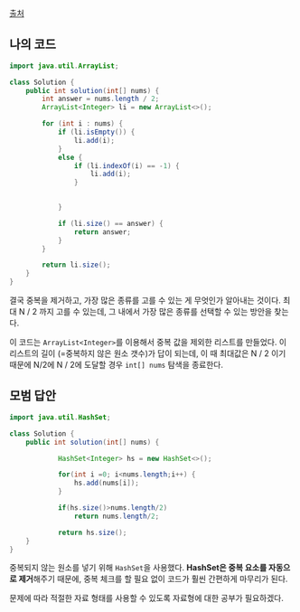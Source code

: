 [출처](https://programmers.co.kr/learn/courses/30/lessons/1845)

## 나의 코드
```java
import java.util.ArrayList;

class Solution {
    public int solution(int[] nums) {
        int answer = nums.length / 2;
        ArrayList<Integer> li = new ArrayList<>();

        for (int i : nums) {
            if (li.isEmpty()) {
                li.add(i);
            }
            else {
                if (li.indexOf(i) == -1) {
                    li.add(i);
                }

                
            }

            if (li.size() == answer) {
                return answer;
            }
        }

        return li.size();
    }
}
```
결국 중복을 제거하고, 가장 많은 종류를 고를 수 있는 게 무엇인가 알아내는 것이다.
최대 N / 2 까지 고를 수 있는데, 그 내에서 가장 많은 종류를 선택할 수 있는 방안을 찾는다.

이 코드는 `ArrayList<Integer>`를 이용해서 중복 값을 제외한 리스트를 만들었다. 이 리스트의 길이 (=중복하지 않은 원소 갯수)가 답이 되는데, 이 때 최대값은 N / 2 이기 때문에 N/2에 N / 2에 도달할 경우 `int[] nums` 탐색을 종료한다.

## 모범 답안
```java
import java.util.HashSet;

class Solution {
    public int solution(int[] nums) {

            HashSet<Integer> hs = new HashSet<>();

            for(int i =0; i<nums.length;i++) {
                hs.add(nums[i]);
            }

            if(hs.size()>nums.length/2)
                return nums.length/2;

            return hs.size();
    }
}
```
중복되지 않는 원소를 넣기 위해 `HashSet`을 사용했다. **HashSet은 중복 요소를 자동으로 제거**해주기 때문에, 중복 체크를 할 필요 없이 코드가 훨씬 간편하게 마무리가 된다.

문제에 따라 적절한 자료 형태를 사용할 수 있도록 자료형에 대한 공부가 필요하겠다.
